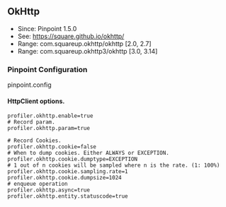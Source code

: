 ## OkHttp 
* Since: Pinpoint 1.5.0
* See: https://square.github.io/okhttp/
* Range: com.squareup.okhttp/okhttp [2.0, 2.7]
* Range: com.squareup.okhttp3/okhttp [3.0, 3.14]

### Pinpoint Configuration
pinpoint.config

#### HttpClient options.
~~~
profiler.okhttp.enable=true
# Record param.
profiler.okhttp.param=true

# Record Cookies.
profiler.okhttp.cookie=false
# When to dump cookies. Either ALWAYS or EXCEPTION.
profiler.okhttp.cookie.dumptype=EXCEPTION
# 1 out of n cookies will be sampled where n is the rate. (1: 100%)
profiler.okhttp.cookie.sampling.rate=1
profiler.okhttp.cookie.dumpsize=1024
# enqueue operation
profiler.okhttp.async=true
profiler.okhttp.entity.statuscode=true
~~~
